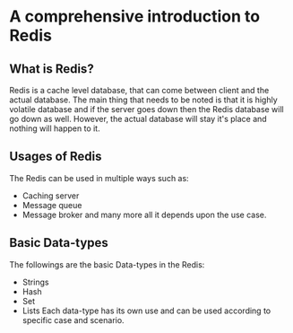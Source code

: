 # A comprehensive introduction to Redis

## What is Redis?
Redis is a cache level database, that can come between client and the actual database. The main thing that needs to be noted is that it is highly volatile database and if the server goes down then the Redis database will go down as well. However, the actual database will stay it's place and nothing will happen to it.

## Usages of Redis
The Redis can be used in multiple ways such as:
* Caching server
* Message queue
* Message broker
and many more all it depends upon the use case.

## Basic Data-types
The followings are the basic Data-types in the Redis:
* Strings
* Hash
* Set
* Lists
Each data-type has its own use and can be used according to specific case and scenario.